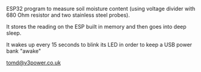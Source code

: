 ESP32 program to measure soil moisture content (using voltage divider with 680 Ohm resistor and two stainless steel probes).

It stores the reading on the ESP built in memory and then goes into deep sleep.

It wakes up every 15 seconds to blink its LED in order to keep a USB power bank "awake"

tomd@v3power.co.uk

